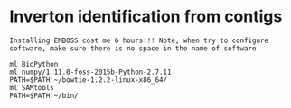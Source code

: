 # Inverton identification from contigs 

```
Installing EMBOSS cost me 6 hours!!! Note, when try to configure software, make sure there is no space in the name of software
```

```
ml BioPython
ml numpy/1.11.0-foss-2015b-Python-2.7.11
PATH=$PATH:~/bowtie-1.2.2-linux-x86_64/
ml SAMtools
PATH=$PATH:~/bin/
```

